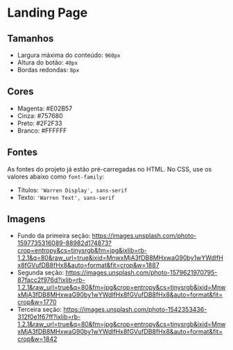 # Landing Page

## Tamanhos

- Largura máxima do conteúdo: `960px`
- Altura do botão: `40px`
- Bordas redondas: `8px`

## Cores

- Magenta: #E02B57
- Cinza: #757680
- Preto: #2F2F33
- Branco: #FFFFFF

## Fontes

As fontes do projeto já estão pré-carregadas no HTML. No CSS, use os valores abaixo como `font-family`:

- Títulos: `'Warren Display', sans-serif`
- Texto: `'Warren Text', sans-serif`

## Imagens

- Fundo da primeira seção: https://images.unsplash.com/photo-1597735316089-88982d174873?crop=entropy&cs=tinysrgb&fm=jpg&ixlib=rb-1.2.1&q=80&raw_url=true&ixid=MnwxMjA3fDB8MHxwaG90by1wYWdlfHx8fGVufDB8fHx8&auto=format&fit=crop&w=1887
- Segunda seção: https://images.unsplash.com/photo-1579621970795-87facc2f976d?ixlib=rb-1.2.1&raw_url=true&q=80&fm=jpg&crop=entropy&cs=tinysrgb&ixid=MnwxMjA3fDB8MHxwaG90by1wYWdlfHx8fGVufDB8fHx8&auto=format&fit=crop&w=1770
- Terceira seção: https://images.unsplash.com/photo-1542353436-312f0e1f67ff?ixlib=rb-1.2.1&raw_url=true&q=80&fm=jpg&crop=entropy&cs=tinysrgb&ixid=MnwxMjA3fDB8MHxwaG90by1wYWdlfHx8fGVufDB8fHx8&auto=format&fit=crop&w=1842 

